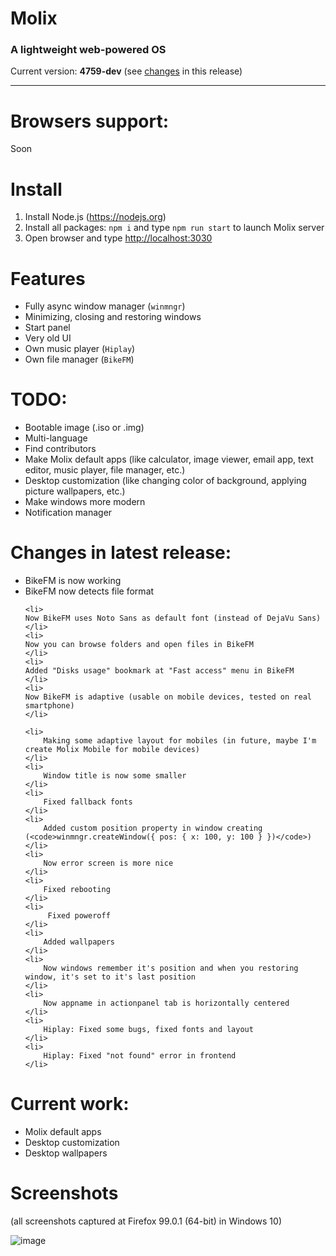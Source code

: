# Molix
<h3> A lightweight web-powered OS </h3>
Current version: <strong>4759-dev</strong> (see <a href="#changes-in-latest-release">changes</a> in this release)
<hr>

# Browsers support:
Soon

# Install

1. Install Node.js (https://nodejs.org)
2. Install all packages: `npm i` and type `npm run start` to launch Molix server 
3. Open browser and type <a href="http://localhost:3030" target="_blank">http://localhost:3030</a>

# Features
<ul>
	<li>Fully async window manager (<code>winmngr</code>)</li>
	<li>Minimizing, closing and restoring windows</li>
	<li>Start panel</li>
	<li>Very old UI</li>
	<li>Own music player (<code>Hiplay</code>)</li>
	<li>Own file manager (<code>BikeFM</code>)
</ul>

# TODO:
<ul>
	<li>Bootable image (.iso or .img)</li>
	<li>Multi-language</li>
	<li>Find contributors</li>
	<li>Make Molix default apps (like calculator, image viewer, email app, text editor, music player, file manager, etc.)</li>
	<li>Desktop customization (like changing color of background, applying picture wallpapers, etc.)</li>
	<li>Make windows more modern</li>
	<li>Notification manager</li>
</ul>

# Changes in latest release:
<ul>
	<li>
	BikeFM is now working
	</li>
	<li>
	BikeFM now detects file format
	</li>
	
	<li>
	Now BikeFM uses Noto Sans as default font (instead of DejaVu Sans)
	</li>
	<li>
	Now you can browse folders and open files in BikeFM
	</li>
	<li>
	Added "Disks usage" bookmark at "Fast access" menu in BikeFM
	</li>
	<li>
	Now BikeFM is adaptive (usable on mobile devices, tested on real smartphone)
	</li>
	
	<li>
		Making some adaptive layout for mobiles (in future, maybe I'm create Molix Mobile for mobile devices)
	</li>
	<li>
		Window title is now some smaller
	</li>
	<li>
		Fixed fallback fonts
	</li>
	<li>
		Added custom position property in window creating (<code>winmngr.createWindow({ pos: { x: 100, y: 100 } })</code>)
	</li>
	<li>
		Now error screen is more nice
	</li>
	<li>
		Fixed rebooting
	</li>
	<li>
		 Fixed poweroff
	</li>
	<li>
		Added wallpapers
	</li>
	<li>
		Now windows remember it's position and when you restoring window, it's set to it's last position
	</li>
	<li>
		Now appname in actionpanel tab is horizontally centered
	</li>
	<li>
		Hiplay: Fixed some bugs, fixed fonts and layout
	</li>
	<li>
		Hiplay: Fixed "not found" error in frontend
	</li>
</ul>

# Current work:
<ul>
	<li>Molix default apps</li>
	<li>Desktop customization</li>
	<li>Desktop wallpapers</li>
</ul>

# Screenshots
<p>(all screenshots captured at Firefox 99.0.1 (64-bit) in Windows 10)</p>

![image](https://user-images.githubusercontent.com/68496774/176706474-a43534ed-4b71-4eca-ae1d-b8424d64a397.png)
